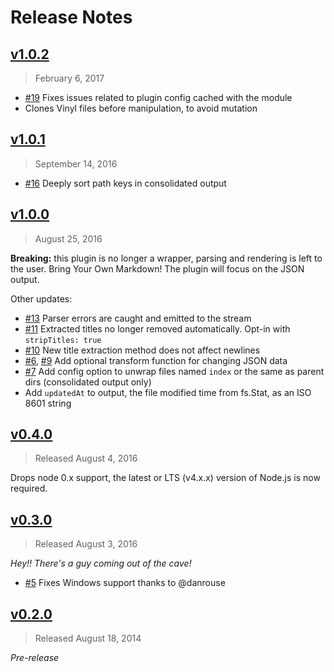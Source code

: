 # Release Notes

## [v1.0.2]

> February 6, 2017

- [#19] Fixes issues related to plugin config cached with the module
- Clones Vinyl files before manipulation, to avoid mutation

## [v1.0.1]

> September 14, 2016

- [#16] Deeply sort path keys in consolidated output

## [v1.0.0]

> August 25, 2016

**Breaking:** this plugin is no longer a wrapper, parsing and rendering is left to the user. Bring Your Own Markdown! The plugin will focus on the JSON output.

Other updates:

- [#13] Parser errors are caught and emitted to the stream
- [#11] Extracted titles no longer removed automatically. Opt-in with `stripTitles: true`
- [#10] New title extraction method does not affect newlines
- [#6], [#9] Add optional transform function for changing JSON data
- [#7] Add config option to unwrap files named `index` or the same as parent dirs (consolidated output only)
- Add `updatedAt` to output, the file modified time from fs.Stat, as an ISO 8601 string

## [v0.4.0]

> Released August 4, 2016

Drops node 0.x support, the latest or LTS (v4.x.x) version of Node.js is now required.

## [v0.3.0]

> Released August 3, 2016

_Hey!! There's a guy coming out of the cave!_

- [#5] Fixes Windows support thanks to @danrouse

## [v0.2.0]

> Released August 18, 2014

_Pre-release_

[#19]: https://github.com/sparkartgroup/gulp-markdown-to-json/issues/19
[#16]: https://github.com/sparkartgroup/gulp-markdown-to-json/issues/16
[#13]: https://github.com/sparkartgroup/gulp-markdown-to-json/issues/13
[#11]: https://github.com/sparkartgroup/gulp-markdown-to-json/issues/11
[#10]: https://github.com/sparkartgroup/gulp-markdown-to-json/issues/10
[#6]: https://github.com/sparkartgroup/gulp-markdown-to-json/issues/6
[#7]: https://github.com/sparkartgroup/gulp-markdown-to-json/issues/7
[#9]: https://github.com/sparkartgroup/gulp-markdown-to-json/issues/9
[#5]: https://github.com/sparkartgroup/gulp-markdown-to-json/issues/5

[v1.0.2]: https://github.com/sparkartgroup/gulp-markdown-to-json/compare/v1.0.1...v1.0.2
[v1.0.1]: https://github.com/sparkartgroup/gulp-markdown-to-json/compare/v1.0.0...v1.0.1
[v1.0.0]: https://github.com/sparkartgroup/gulp-markdown-to-json/compare/v0.4.0...v1.0.0
[v0.4.0]: https://github.com/sparkartgroup/gulp-markdown-to-json/compare/v0.3.0...v0.4.0
[v0.3.0]: https://github.com/sparkartgroup/gulp-markdown-to-json/compare/v0.2.0...v0.3.0
[v0.2.0]: https://github.com/sparkartgroup/gulp-markdown-to-json/compare/4dc86c3...v0.2.1
